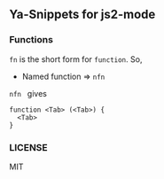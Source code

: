 ## Ya-Snippets for js2-mode

### Functions

`fn` is the short form for `function`. So,

* Named function => `nfn`

`nfn ` gives

    function <Tab> (<Tab>) {
      <Tab>
    } 


### LICENSE

MIT